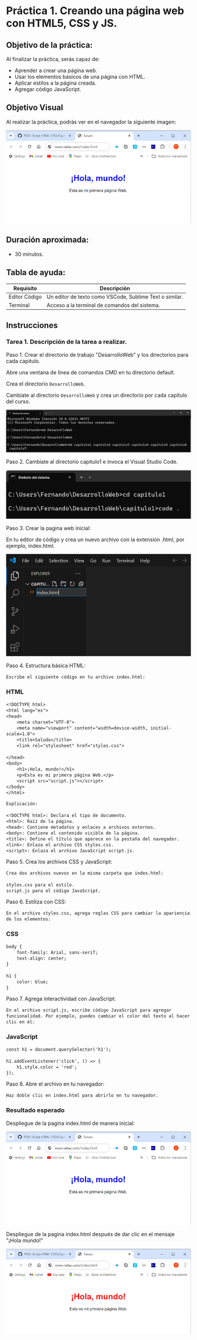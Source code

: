 # Práctica 1. Creando una página web con HTML5, CSS y JS.

## Objetivo de la práctica:
Al finalizar la práctica, serás capaz de:
- Aprender a crear una página web.
- Usar los elementos básicos de una página con HTML.
- Aplicar estilos a la página creada.
- Agregar código JavaScript.

## Objetivo Visual 
Al realizar la práctica, podrás ver en el navegador la siguiente imagen:

![imagen](../imagenes/capitulo1/saludo_inicial.png)

## Duración aproximada:
- 30 minutos.

## Tabla de ayuda:
| Requisito | Descripción|
| --- | --- |
| Editor Código | Un editor de texto como VSCode, Sublime Text o similar. |
| Terminal | Acceso a la terminal de comandos del sistema. |

## Instrucciones 

### Tarea 1. Descripción de la tarea a realizar.

Paso 1. Crear el directorio de trabajo "DesarrolloWeb" y los directorios para cada capitulo. 

Abre una ventana de línea de comandos CMD en tu directorio default.

Crea el directorio `DesarrolloWeb`.

Cambiate al directorio `DesarrolloWeb` y crea un directorio por cada capítulo del curso.

![imagen](../imagenes/capitulo1/crear_dir__Desarrollo_Web.png)

Paso 2. Cambiate al directorio capitulo1 e invoca el Visual Studio Code.

![imagen](../imagenes/capitulo1/cambiarse_cap1_invocar_vsc.png)

Paso 3. Crear la pagina web inicial:

En tu editor de código y crea un nuevo archivo con la extensión .html, por ejemplo, index.html.

![imagen](../imagenes/capitulo1/crear_index_html.png)

Paso 4. Estructura básica HTML:

    Escribe el siguiente código en tu archivo index.html:

### HTML
```
<!DOCTYPE html>
<html lang="es">
<head>
    <meta charset="UTF-8">
    <meta name="viewport" content="width=device-width, initial-scale=1.0">
    <title>Saludo</title>
    <link rel="stylesheet" href="styles.css">   

</head>
<body>
    <h1>¡Hola, mundo!</h1>
    <p>Esta es mi primera página Web.</p>
    <script src="script.js"></script>
</body>
</html>
```

```
Explicación:

<!DOCTYPE html>: Declara el tipo de documento.
<html>: Raíz de la página.
<head>: Contiene metadatos y enlaces a archivos externos.
<body>: Contiene el contenido visible de la página.
<title>: Define el título que aparece en la pestaña del navegador.
<link>: Enlaza el archivo CSS styles.css.
<script>: Enlaza el archivo JavaScript script.js.
```

Paso 5. Crea los archivos CSS y JavaScript:

    Crea dos archivos nuevos en la misma carpeta que index.html:
    
    styles.css para el estilo.
    script.js para el código JavaScript.

Paso 6. Estiliza con CSS:

    En el archivo styles.css, agrega reglas CSS para cambiar la apariencia de los elementos:

### CSS
```
body {
    font-family: Arial, sans-serif;
    text-align: center;
}

h1 {
    color: blue;
}
```

Paso 7. Agrega interactividad con JavaScript:

    En el archivo script.js, escribe código JavaScript para agregar funcionalidad. Por ejemplo, puedes cambiar el color del texto al hacer clic en él:

### JavaScript

```
const h1 = document.querySelector('h1');

h1.addEventListener('click', () => {
    h1.style.color = 'red';
});
```

Paso 8. Abre el archivo en tu navegador:

    Haz doble clic en index.html para abrirlo en tu navegador.


### Resultado esperado

Despliegue de la pagina index.html de manera inicial:

![imagen](../imagenes/capitulo1/saludo_inicial.png)

Despliegue de la pagina index.html después de dar clic en el mensaje "¡Hola mundo!"

![imagen](../imagenes/capitulo1/saludo_final.png)
